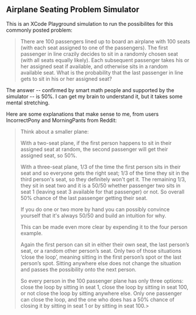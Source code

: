 ## Airplane Seating Problem Simulator

This is an XCode Playground simulation to run the possibilites for this commonly posted problem:

> There are 100 passengers lined up to board an airplane with 100 seats (with each seat assigned to one of the passengers). The first passenger in line crazily decides to sit in a randomly chosen seat (with all seats equally likely). Each subsequent passenger takes his or her assigned seat if available, and otherwise sits in a random available seat. What is the probability that the last passenger in line gets to sit in his or her assigned seat?

The answer -- confirmed by smart math people and supported by the simulator -- is 50%.  I can get my brain to understand it, but it takes some mental stretching.

Here are some explanations that make sense to me, from users IncorrectPony and MorningPants from Reddit:

> Think about a smaller plane:
> 
> With a two-seat plane, if the first person happens to sit in their assigned seat at random, the second passenger will get their assigned seat, so 50%.
> 
> With a three-seat plane, 1/3 of the time the first person sits in their seat and so everyone gets the right seat; 1/3 of the time they sit in the third person's seat, so they definitely won't get it. The remaining 1/3, they sit in seat two and it is a 50/50 whether passenger two sits in seat 1 (leaving seat 3 available for that passenger) or not. So overall 50% chance of the last passenger getting their seat.
> 
> If you do one or two more by hand you can possibly convince yourself that it's always 50/50 and build an intuition for why.
>  
> 
> This can be made even more clear by expending it to the four person example.
> 
> Again the first person can sit in either their own seat, the last person’s seat, or a random other person’s seat. Only two of those situations ‘close the loop’, meaning sitting in the first person’s spot or the last person’s spot. Sitting anywhere else does not change the situation and passes the possibility onto the next person.
> 
> So every person in the 100 passenger plane has only three options: close the loop by sitting in seat 1, close the loop by sitting in seat 100, or not close the loop by sitting anywhere else. Only one passenger can close the loop, and the one who does has a 50% chance of closing it by sitting in seat 1 or by sitting in seat 100.> 